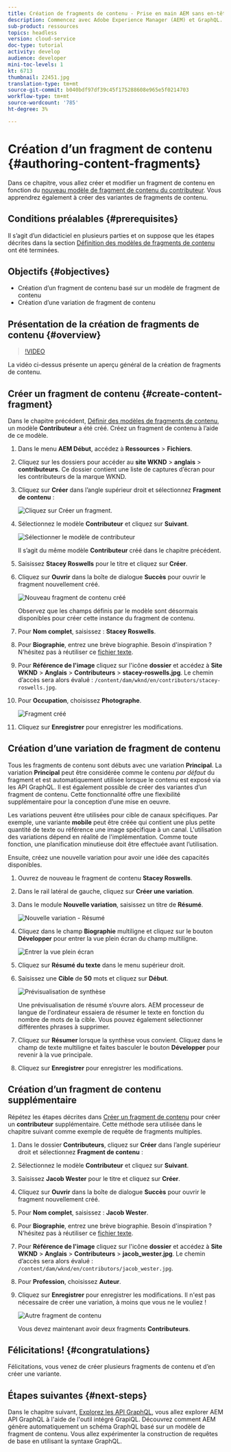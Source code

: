 ```yaml
---
title: Création de fragments de contenu - Prise en main AEM sans en-tête - GraphQL
description: Commencez avec Adobe Experience Manager (AEM) et GraphQL. Créez et modifiez un fragment de contenu en fonction d’un modèle de fragment de contenu. Découvrez comment créer des variantes de fragments de contenu.
sub-product: ressources
topics: headless
version: cloud-service
doc-type: tutorial
activity: develop
audience: developer
mini-toc-levels: 1
kt: 6713
thumbnail: 22451.jpg
translation-type: tm+mt
source-git-commit: b040bdf97df39c45f175288608e965e5f0214703
workflow-type: tm+mt
source-wordcount: '785'
ht-degree: 3%

---
```



# Création d’un fragment de contenu {#authoring-content-fragments}

Dans ce chapitre, vous allez créer et modifier un fragment de contenu en fonction du [nouveau modèle de fragment de contenu du contributeur](./content-fragment-models.md). Vous apprendrez également à créer des variantes de fragments de contenu.

## Conditions préalables {#prerequisites}

Il s’agit d’un didacticiel en plusieurs parties et on suppose que les étapes décrites dans la section [Définition des modèles de fragments de contenu](./content-fragment-models.md) ont été terminées.

## Objectifs {#objectives}

* Création d’un fragment de contenu basé sur un modèle de fragment de contenu
* Création d’une variation de fragment de contenu

## Présentation de la création de fragments de contenu {#overview}

>[!VIDEO](https://video.tv.adobe.com/v/22451/?quality=12&learn=on)

La vidéo ci-dessus présente un aperçu général de la création de fragments de contenu.

## Créer un fragment de contenu {#create-content-fragment}

Dans le chapitre précédent, [Définir des modèles de fragments de contenu](./content-fragment-models.md), un modèle **Contributeur** a été créé. Créez un fragment de contenu à l’aide de ce modèle.

1. Dans le menu **AEM Début**, accédez à **Ressources** > **Fichiers**.
1. Cliquez sur les dossiers pour accéder au **site WKND** > **anglais** > **contributeurs**. Ce dossier contient une liste de captures d’écran pour les contributeurs de la marque WKND.

1. Cliquez sur **Créer** dans l’angle supérieur droit et sélectionnez **Fragment de contenu** :

   ![Cliquez sur Créer un fragment.](assets/author-content-fragments/create-content-fragment-menu.png)

1. Sélectionnez le modèle **Contributeur** et cliquez sur **Suivant**.

   ![Sélectionner le modèle de contributeur](assets/author-content-fragments/select-contributor-model.png)

   Il s’agit du même modèle **Contributeur** créé dans le chapitre précédent.

1. Saisissez **Stacey Roswells** pour le titre et cliquez sur **Créer**.
1. Cliquez sur **Ouvrir** dans la boîte de dialogue **Succès** pour ouvrir le fragment nouvellement créé.

   ![Nouveau fragment de contenu créé](assets/author-content-fragments/new-content-fragment.png)

   Observez que les champs définis par le modèle sont désormais disponibles pour créer cette instance du fragment de contenu.

1. Pour **Nom complet**, saisissez : **Stacey Roswells**.
1. Pour **Biographie**, entrez une brève biographie. Besoin d&#39;inspiration ? N’hésitez pas à réutiliser ce [fichier texte](assets/author-content-fragments/stacey-roswells-bio.txt).
1. Pour **Référence de l&#39;image** cliquez sur l&#39;icône **dossier** et accédez à **Site WKND** > **Anglais** > **Contributeurs** > **stacey-roswells.jpg**. Le chemin d’accès sera alors évalué : `/content/dam/wknd/en/contributors/stacey-roswells.jpg`.
1. Pour **Occupation**, choisissez **Photographe**.

   ![Fragment créé](assets/author-content-fragments/stacye-roswell-fragment-authored.png)

1. Cliquez sur **Enregistrer** pour enregistrer les modifications.

## Création d’une variation de fragment de contenu

Tous les fragments de contenu sont débuts avec une variation **Principal**. La variation **Principal** peut être considérée comme le contenu *par défaut* du fragment et est automatiquement utilisée lorsque le contenu est exposé via les API GraphQL. Il est également possible de créer des variantes d’un fragment de contenu. Cette fonctionnalité offre une flexibilité supplémentaire pour la conception d’une mise en oeuvre.

Les variations peuvent être utilisées pour cible de canaux spécifiques. Par exemple, une variante **mobile** peut être créée qui contient une plus petite quantité de texte ou référence une image spécifique à un canal. L&#39;utilisation des variations dépend en réalité de l&#39;implémentation. Comme toute fonction, une planification minutieuse doit être effectuée avant l’utilisation.

Ensuite, créez une nouvelle variation pour avoir une idée des capacités disponibles.

1. Ouvrez de nouveau le fragment de contenu **Stacey Roswells**.
1. Dans le rail latéral de gauche, cliquez sur **Créer une variation**.
1. Dans le module **Nouvelle variation**, saisissez un titre de **Résumé**.

   ![Nouvelle variation - Résumé](assets/author-content-fragments/new-variation-summary.png)

1. Cliquez dans le champ **Biographie** multiligne et cliquez sur le bouton **Développer** pour entrer la vue plein écran du champ multiligne.

   ![Entrer la vue plein écran](assets/author-content-fragments/enter-full-screen-view.png)

1. Cliquez sur **Résumé du texte** dans le menu supérieur droit.

1. Saisissez une **Cible** de **50** mots et cliquez sur **Début**.

   ![Prévisualisation de synthèse](assets/author-content-fragments/summarize-text-preview.png)

   Une prévisualisation de résumé s’ouvre alors. AEM processeur de langue de l&#39;ordinateur essaiera de résumer le texte en fonction du nombre de mots de la cible. Vous pouvez également sélectionner différentes phrases à supprimer.

1. Cliquez sur **Résumer** lorsque la synthèse vous convient. Cliquez dans le champ de texte multiligne et faites basculer le bouton **Développer** pour revenir à la vue principale.

1. Cliquez sur **Enregistrer** pour enregistrer les modifications.

## Création d’un fragment de contenu supplémentaire

Répétez les étapes décrites dans [Créer un fragment de contenu](#create-content-fragment) pour créer un **contributeur** supplémentaire. Cette méthode sera utilisée dans le chapitre suivant comme exemple de requête de fragments multiples.

1. Dans le dossier **Contributeurs**, cliquez sur **Créer** dans l’angle supérieur droit et sélectionnez **Fragment de contenu** :
1. Sélectionnez le modèle **Contributeur** et cliquez sur **Suivant**.
1. Saisissez **Jacob Wester** pour le titre et cliquez sur **Créer**.
1. Cliquez sur **Ouvrir** dans la boîte de dialogue **Succès** pour ouvrir le fragment nouvellement créé.
1. Pour **Nom complet**, saisissez : **Jacob Wester**.
1. Pour **Biographie**, entrez une brève biographie. Besoin d&#39;inspiration ? N’hésitez pas à réutiliser ce [fichier texte](assets/author-content-fragments/jacob-wester.txt).
1. Pour **Référence de l&#39;image** cliquez sur l&#39;icône **dossier** et accédez à **Site WKND** > **Anglais** > **Contributeurs** > **jacob_wester.jpg**. Le chemin d’accès sera alors évalué : `/content/dam/wknd/en/contributors/jacob_wester.jpg`.
1. Pour **Profession**, choisissez **Auteur**.
1. Cliquez sur **Enregistrer** pour enregistrer les modifications. Il n&#39;est pas nécessaire de créer une variation, à moins que vous ne le vouliez !

   ![Autre fragment de contenu](assets/author-content-fragments/additional-content-fragment.png)

   Vous devez maintenant avoir deux fragments **Contributeurs**.

## Félicitations! {#congratulations}

Félicitations, vous venez de créer plusieurs fragments de contenu et d’en créer une variante.

## Étapes suivantes {#next-steps}

Dans le chapitre suivant, [Explorez les API GraphQL](explore-graphql-api.md), vous allez explorer AEM API GraphQL à l&#39;aide de l&#39;outil intégré GrapiQL. Découvrez comment AEM génère automatiquement un schéma GraphQL basé sur un modèle de fragment de contenu. Vous allez expérimenter la construction de requêtes de base en utilisant la syntaxe GraphQL.